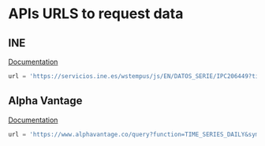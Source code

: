 # APIs URLS to request data

## INE

[Documentation](https://www.ine.es/dyngs/DataLab/en/manual.html?cid=47)

```python
url = 'https://servicios.ine.es/wstempus/js/EN/DATOS_SERIE/IPC206449?tip=AM&date=20110501:'
```

## Alpha Vantage

[Documentation](https://www.alphavantage.co/documentation/)

```python
url = 'https://www.alphavantage.co/query?function=TIME_SERIES_DAILY&symbol=IBM&outputsize=full&apikey=demo'
```

